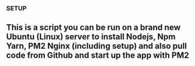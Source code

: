 ### SETUP

## This is a script you can be run on a brand new Ubuntu (Linux) server to install Nodejs, Npm Yarn, PM2 Nginx (including setup) and also pull code from Github and start up the app with PM2
